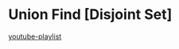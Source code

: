 # Union Find [Disjoint Set]

[youtube-playlist](https://youtube.com/playlist?list=PLDV1Zeh2NRsBI1C-mR6ZhHTyfoEJWlxvq)
